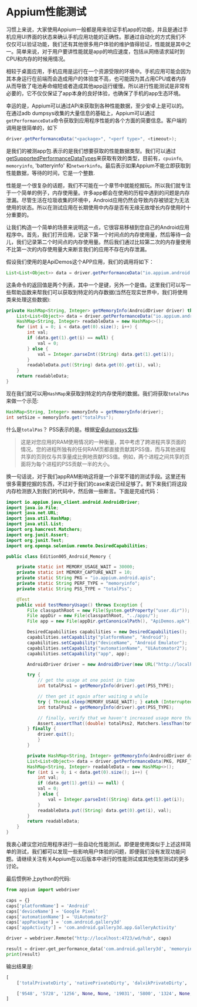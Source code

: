 # Appium性能测试
习惯上来说，大家使用Appium一般都是用来验证手机app的功能，并且是通过手机应用UI界面的状态来确认手机应用功能的正确性。那通过自动化的方式我们不仅仅可以验证功能，我们还有其他很多用户体验的维护值得验证，性能就是其中之一。简单来说，对于用户要讲性能就是app的响应速度，包括从网络请求延时到CPU和内存的时候用情况。

相较于桌面应用，手机应用是运行在一个资源受限的环境中。手机应用可能会因为其本身运行在前端而会造成用户的体验度不高，也可能因为其占用CPU或者内存从而导致了电池寿命缩短或者造成其他app运行缓慢。所以进行性能测试是非常有必要的，它不仅仅保证了app本身的良好体验，也确保了手机的app生态环境。

幸运的是，Appium可以通过APi来获取到各种性能数据，至少安卓上是可以的。在通过adb dumpsys收集的大量信息的基础上，Appium可以通过`getPerformanceData`命令获取到应用程序性能的各个方面的简要信息。客户端的调用是很简单的，如下
```java
driver.getPerformanceData("<package>", "<perf type>", <timeout>);
```
<package>是我们的被测app包.<perf type>表示的是我们想要获取的性能数据类型。我们可以通过[getSupportedPerformanceDataTypes](https://appium.io/docs/en/commands/device/performance-data/performance-data-types/)来获取有效的类型，目前有，`cpuinfo`, `memoryinfo`, 'batteryinfo' 和`networkinfo`。最后<timeout>表示如果Appium不能立即获取到性能数据，等待的时间，它是一个整数.

性能是一个很复杂的话题，我们不可能在一个章节中就能挖掘玩。所以我们就专注于一个简单的例子，内存使用量。许多app都会在使用的历程中遇到的问题是内存泄漏。尽管生活在垃圾收集的环境中，Android应用仍然会导致内存被锁定为无法使用的状态。所以在测试应用在长期使用中内存是否有无缘无故增长内存使用时十分重要的。

让我们构造一个简单的场景来说明这一点，它很容易移植到您自己的Android应用程序中。首先，我们打开应用，记录下第一个时间点的内存使用量，然后等待一会儿，我们记录第二个时间点的内存使用量。然后我们通过比较第二次的内存量使用不比第一次的内存使用量大来断言我们的应用不存在内存泄漏。

假设我们使用的是ApiDemos这个APP应用，我们的调用将如下：
```java
List<List<Object>> data = driver.getPerformanceData("io.appium.android.apis", "memoryinfo", 10);
```
这条命令的返回值是两个列表，其中一个是键，另外一个是值。这里我们可以写一些帮助函数来帮我们可以获取到特定的内存数据(当然在现实世界中，我们将使用类来处理这些数据):
```java
private HashMap<String, Integer> getMemoryInfo(AndroidDriver driver) throws Exception {
    List<List<Object>> data = driver.getPerformanceData("io.appium.android.apis", "memoryinfo", 10);
    HashMap<String, Integer> readableData = new HashMap<>();
    for (int i = 0; i < data.get(0).size(); i++) {
        int val;
        if (data.get(1).get(i) == null) {
            val = 0;
        } else {
            val = Integer.parseInt((String) data.get(1).get(i));
        }
        readableData.put((String) data.get(0).get(i), val);
    }
    return readableData;
}
```
现在我们就可以用`HashMap`来获取到特定的内存使用的数据。我们将获取`totalPas`来做一个示范:
```java
HashMap<String, Integer> memoryInfo = getMemoryInfo(driver);
int setSize = memoryInfo.get("totalPss");
```
什么是`totalPas`？ PSS表示的是。根据[安卓dumpsys文档](https://developer.android.com/studio/command-line/dumpsys.html):
>这是对您应用的RAM使用情况的一种衡量，其中考虑了跨进程共享页面的情况。您的进程所独有的任何RAM页都直接贡献其PSS值，而与其他进程共享的页则仅与共享量成比例地贡献PSS值。例如，两个进程之间共享的页面将为每个进程的PSS贡献一半的大小。

换一句话说，对于我们appRAM影响这将是一个非常不错的测试手段。这里还有很多需要挖掘的东西，不过对于我们的case来说已经足够了。剩下来我们将这段内存检测嵌入到我们的代码中，然后做一些断言。下面是完成代码：
```java
import io.appium.java_client.android.AndroidDriver;
import java.io.File;
import java.net.URL;
import java.util.HashMap;
import java.util.List;
import org.hamcrest.Matchers;
import org.junit.Assert;
import org.junit.Test;
import org.openqa.selenium.remote.DesiredCapabilities;

public class Edition005_Android_Memory {

    private static int MEMORY_USAGE_WAIT = 30000;
    private static int MEMORY_CAPTURE_WAIT = 10;
    private static String PKG = "io.appium.android.apis";
    private static String PERF_TYPE = "memoryinfo";
    private static String PSS_TYPE = "totalPss";

    @Test
    public void testMemoryUsage() throws Exception {
        File classpathRoot = new File(System.getProperty("user.dir"));
        File appDir = new File(classpathRoot, "../apps/");
        File app = new File(appDir.getCanonicalPath(), "ApiDemos.apk");

        DesiredCapabilities capabilities = new DesiredCapabilities();
        capabilities.setCapability("platformName", "Android");
        capabilities.setCapability("deviceName", "Android Emulator");
        capabilities.setCapability("automationName", "UiAutomator2");
        capabilities.setCapability("app", app);

        AndroidDriver driver = new AndroidDriver(new URL("http://localhost:4723/wd/hub"), capabilities);

        try {
            // get the usage at one point in time
            int totalPss1 = getMemoryInfo(driver).get(PSS_TYPE);

            // then get it again after waiting a while
            try { Thread.sleep(MEMORY_USAGE_WAIT); } catch (InterruptedException ign) {}
            int totalPss2 = getMemoryInfo(driver).get(PSS_TYPE);

            // finally, verify that we haven't increased usage more than 5%
            Assert.assertThat((double) totalPss2, Matchers.lessThan(totalPss1 * 1.05));
        } finally {
            driver.quit();
            }
        }

        private HashMap<String, Integer> getMemoryInfo(AndroidDriver driver) throws Exception {
        List<List<Object>> data = driver.getPerformanceData(PKG, PERF_TYPE, MEMORY_CAPTURE_WAIT);
        HashMap<String, Integer> readableData = new HashMap<>();
        for (int i = 0; i < data.get(0).size(); i++) {
            int val;
            if (data.get(1).get(i) == null) {
            val = 0;
            } else {
                val = Integer.parseInt((String) data.get(1).get(i));
            }
            readableData.put((String) data.get(0).get(i), val);
        }
        return readableData;
    }
}
```

我衷心建议您对应用程序进行一些自动化性能测试。即便是使用类似于上述这样简单的测试，我们都可以发现一些影响用户体验的问题，即便我们没有发现功能问题。请继续关注有关Appium在以后版本中进行的性能测试或其他类型测试的更多讨论。

最后惯例补上python的代码:
```python
from appium import webdriver

caps = {}
caps['platformName'] = 'Android'
caps['deviceName'] = 'Google Pixel'
caps['automationName'] = 'UiAutomator2'
caps['appPackage'] = 'com.android.gallery3d'
caps['appActivity'] = 'com.android.gallery3d.app.GalleryActivity'

driver = webdriver.Remote("http://localhost:4723/wd/hub", caps)

result = driver.get_performance_data('com.android.gallery3d', 'memoryinfo', 5)
print(result)
```
输出结果是:
```python
[
    ['totalPrivateDirty', 'nativePrivateDirty', 'dalvikPrivateDirty', 'eglPrivateDirty', 'glPrivateDirty', 'totalPss', 'nativePss', 'dalvikPss', 'eglPss', 'glPss', 'nativeHeapAllocatedSize', 'nativeHeapSize'], 

    ['9548', '5728', '1256', None, None, '19031', '5800', '1324', None, None, '16963', '19200']
]
```

